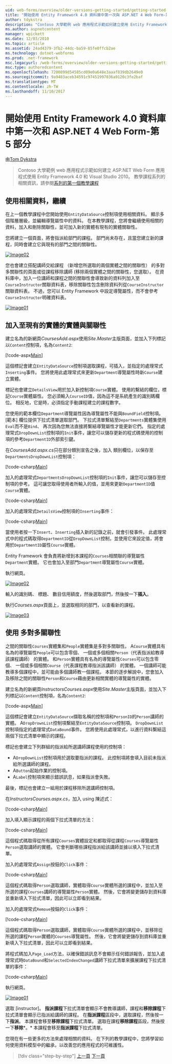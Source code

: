 ```yaml
---
uid: web-forms/overview/older-versions-getting-started/getting-started-with-ef/the-entity-framework-and-aspnet-getting-started-part-5
title: "開始使用 Entity Framework 4.0 資料庫中第一次與 ASP.NET 4 Web Form-第 5 部分 |Microsoft 文件"
author: tdykstra
description: "Contoso 大學範例 web 應用程式示範如何建立使用 Entity Framework 的 ASP.NET Web Form 應用程式。 範例應用程式是..."
ms.author: aspnetcontent
manager: wpickett
ms.date: 12/03/2010
ms.topic: article
ms.assetid: 24ad4379-3fb2-44dc-ba59-85fe0ffcb2ae
ms.technology: dotnet-webforms
ms.prod: .net-framework
msc.legacyurl: /web-forms/overview/older-versions-getting-started/getting-started-with-ef/the-entity-framework-and-aspnet-getting-started-part-5
msc.type: authoredcontent
ms.openlocfilehash: 7200899d54585cd09e0a648e3aaaf839db2649e0
ms.sourcegitcommit: 9a9483aceb34591c97451997036a9120c3fe2baf
ms.translationtype: MT
ms.contentlocale: zh-TW
ms.lasthandoff: 11/10/2017
---
```

<a name="getting-started-with-entity-framework-40-database-first-and-aspnet-4-web-forms---part-5"></a>開始使用 Entity Framework 4.0 資料庫中第一次和 ASP.NET 4 Web Form-第 5 部分
====================
由[Tom Dykstra](https://github.com/tdykstra)

> Contoso 大學範例 web 應用程式示範如何建立 ASP.NET Web Form 應用程式使用 Entity Framework 4.0 和 Visual Studio 2010。 教學課程系列的相關資訊，請參閱[系列的第一個教學課程](the-entity-framework-and-aspnet-getting-started-part-1.md)


## <a name="working-with-related-data-continued"></a>使用相關資料，繼續

在上一個教學課程中您開始使用`EntityDataSource`控制項使用相關資料。 顯示多個階層層級，並編輯導覽屬性中的資料。 在本教學課程，您將會繼續使用相關的資料，加入和刪除關聯性，並可加入新的實體有現有的實體關聯性。

您將建立一個頁面，將會指派給部門的課程。 部門尚未存在，且當您建立新的課程，同時會建立它與現有的部門之間的關聯性。

[![Image02](the-entity-framework-and-aspnet-getting-started-part-5/_static/image2.png)](the-entity-framework-and-aspnet-getting-started-part-5/_static/image1.png)

您也會建立搭配講師交給課程 （新增您所選取的兩個實體之間的關聯性） 的多對多關聯性的頁面或從課程移除講師 (移除兩個實體之間的關聯性，您選取）。 在資料庫中，加入一位講師和課程之間的關聯性會導致新的資料列加入至`CourseInstructor`關聯資料表，移除關聯性包含刪除資料列從`CourseInstructor`關聯資料表。 不過，您可以 Entity Framework 中設定導覽屬性，而不會參考`CourseInstructor`明確資料表。

[![Image01](the-entity-framework-and-aspnet-getting-started-part-5/_static/image4.png)](the-entity-framework-and-aspnet-getting-started-part-5/_static/image3.png)

## <a name="adding-an-entity-with-a-relationship-to-an-existing-entity"></a>加入至現有的實體的實體與關聯性

建立名為的新網頁*CoursesAdd.aspx*使用*Site.Master*主版頁面，並加入下列標記以`Content`控制項，名為`Content2`:

[!code-aspx[Main](the-entity-framework-and-aspnet-getting-started-part-5/samples/sample1.aspx)]

這個標記會建立`EntityDataSource`控制項選取課程，可插入，並指定的處理常式`Inserting`事件。 您將使用此處理常式來更新`Department`導覽屬性時新`Course`建立實體。

標記也會建立`DetailsView`用於加入新控制項`Course`實體。 使用的繫結的欄位，標記`Course`實體屬性。 您必須輸入`CourseID`值，因為這不是系統產生的識別碼欄位。 相反地，它是時，必須指定手動課程建立的課程數字。

您使用的範本欄位`Department`導覽屬性因為導覽屬性不能與`BoundField`控制項。 [範本] 欄位提供下拉式清單選取部門。 下拉式清單繫結至`Departments`實體集使用`Eval`而不是`Bind`、 再次因為您無法直接將繫結導覽屬性才能更新它們。 指定的處理常式`DropDownList`控制項的`Init`事件，讓您可以儲存更新的程式碼使用的控制項的參考`DepartmentID`外部索引鍵。

在*CoursesAdd.aspx.cs*只在部分類別宣告之後，加入 類別欄位，以保存至`DepartmentsDropDownList`控制項：

[!code-csharp[Main](the-entity-framework-and-aspnet-getting-started-part-5/samples/sample2.cs)]

加入的處理常式`DepartmentsDropDownList`控制項的`Init`事件，讓您可以儲存至控制項的參考。 這可讓您取得使用者所輸入的值，並用來更新`DepartmentID`值`Course`實體。

[!code-csharp[Main](the-entity-framework-and-aspnet-getting-started-part-5/samples/sample3.cs)]

加入的處理常式`DetailsView`控制項的`Inserting`事件：

[!code-csharp[Main](the-entity-framework-and-aspnet-getting-started-part-5/samples/sample4.cs)]

當使用者按一下`Insert`、`Inserting`插入新的記錄之前，就會引發事件。 此處理常式中的程式碼取得`DepartmentID`從`DropDownList`控制，並使用它來設定值，將會用於`DepartmentID`屬性`Course`實體。

Entity Framework 會負責將新增到本課程的`Courses`相關聯的導覽屬性`Department`實體。 它也會加入至部門`Department`導覽屬性`Course`實體。

執行網頁。

[![Image02](the-entity-framework-and-aspnet-getting-started-part-5/_static/image6.png)](the-entity-framework-and-aspnet-getting-started-part-5/_static/image5.png)

輸入的識別碼、 標題、 數目信用額度，然後選取部門，然後按一下**插入**。

執行*Courses.aspx*頁面上，並選取相同的部門，以查看新的課程。

[![Image03](the-entity-framework-and-aspnet-getting-started-part-5/_static/image8.png)](the-entity-framework-and-aspnet-getting-started-part-5/_static/image7.png)

## <a name="working-with-many-to-many-relationships"></a>使用 多對多關聯性

之間的關聯性`Courses`實體集和`People`實體集是多對多關聯性。 A`Course`實體具有名為的導覽屬性`People`可以包含零個、 一個或多個相關`Person`（代表指派給教導該課程講師） 的實體。 和`Person`實體具有名為的導覽屬性`Courses`可以包含零個、 一個或多個相關`Course`（代表課程教導指派該講師） 的實體。 一個講師可能教導多個課程中，並可能由多個講師教一個課程。 本節的逐步解說中，您會加入及移除之間的關聯性`Person`和`Course`藉由更新相關實體的導覽屬性的實體。

建立名為的新網頁*InstructorsCourses.aspx*使用*Site.Master*主版頁面，並加入下列標記以`Content`控制項，名為`Content2`:

[!code-aspx[Main](the-entity-framework-and-aspnet-getting-started-part-5/samples/sample5.aspx)]

這個標記會建立`EntityDataSource`擷取名稱的控制項和`PersonID`的`Person`講師的實體。 A`DropDrownList`控制項繫結至`EntityDataSource`控制項。 `DropDownList`控制項指定的處理常式`DataBound`事件。 您將使用此處理常式，以進行資料繫結這兩個下拉式清單中顯示的課程。

標記也會建立下列群組的指派給所選講師課程使用的控制項：

- A`DropDownList`控制項用於選取要指派的課程。 此控制項將會填入目前未指派給所選講師的課程。
- A`Button`起始作業的控制項。
- A`Label`控制項來顯示錯誤訊息，如果指派會失敗。

最後，標記也會建立一組用於課程移除所選講師控制項。

在*InstructorsCourses.aspx.cs*，加入 using 陳述式：

[!code-csharp[Main](the-entity-framework-and-aspnet-getting-started-part-5/samples/sample6.cs)]

加入填入顯示課程的兩個下拉式清單的方法：

[!code-csharp[Main](the-entity-framework-and-aspnet-getting-started-part-5/samples/sample7.cs)]

這個程式碼取得從所有課程`Courses`實體設定和都取得從課程`Courses`導覽屬性`Person`選取講師的實體。 它會判斷哪些課程指派給該講師並據以填入下拉式清單。

加入的處理常式`Assign`按鈕的`Click`事件：

[!code-csharp[Main](the-entity-framework-and-aspnet-getting-started-part-5/samples/sample8.cs)]

這個程式碼取得`Person`選取講師，實體取得`Course`實體所選的課程中，並加入至所選的課程`Courses`講師的導覽屬性`Person`實體。 然後，它會將變更儲存到資料庫並重新填入下拉式清單，因此可以立即看到結果。

加入的處理常式`Remove`按鈕的`Click`事件：

[!code-csharp[Main](the-entity-framework-and-aspnet-getting-started-part-5/samples/sample9.cs)]

這個程式碼取得`Person`選取講師，實體取得`Course`實體所選的課程中，並移除從所選的課程`Person`實體的`Courses`導覽屬性。 然後，它會將變更儲存到資料庫並重新填入下拉式清單，因此可以立即看到結果。

將程式碼加入`Page_Load`方法，以確保錯誤訊息不會顯示任何錯誤報告，並加入處理常式時`DataBound`和`SelectedIndexChanged`講師下拉式清單來擴展課程下拉式清單的事件：

[!code-csharp[Main](the-entity-framework-and-aspnet-getting-started-part-5/samples/sample10.cs)]

執行網頁。

[![Image01](the-entity-framework-and-aspnet-getting-started-part-5/_static/image10.png)](the-entity-framework-and-aspnet-getting-started-part-5/_static/image9.png)

選取 [instructor]。 **指派課程**下拉式清單會顯示不會教導講師，課程和**移除課程**下拉式清單會顯示已指派給講師的課程。 在**指派課程**區段中，選取課程，然後按一下**指派**。 本課程會移至**移除課程**下拉式清單。 選取在課程**移除課程**區段，然後按一下**移除***。* 本課程會移至**指派課程**下拉式清單。

您現在有一些更多的方法來處理相關的資料。 在下列的教學課程中，您將學習如何使用資料模型中的繼承，以改善您的應用程式的可維護性。

>[!div class="step-by-step"]
[上一頁](the-entity-framework-and-aspnet-getting-started-part-4.md)
[下一頁](the-entity-framework-and-aspnet-getting-started-part-6.md)
